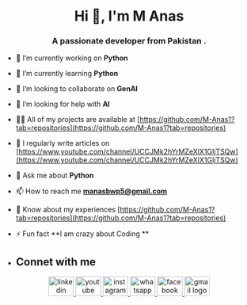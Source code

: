 
<h1 align="center">Hi 👋, I'm M Anas</h1>
<h3 align="center">A passionate developer from Pakistan .</h3>

- 🔭 I’m currently working on **Python**

- 🌱 I’m currently learning **Python**

- 👯 I’m looking to collaborate on **GenAI**

- 🤝 I’m looking for help with **AI**

- 👨‍💻 All of my projects are available at [https://github.com/M-Anas1?tab=repositories](https://github.com/M-Anas1?tab=repositories)

- 📝 I regularly write articles on [https://www.youtube.com/channel/UCCJMk2hYrMZeXlX1GIjTSQw](https://www.youtube.com/channel/UCCJMk2hYrMZeXlX1GIjTSQw)

- 💬 Ask me about **Python**

- 📫 How to reach me **manasbwp5@gmail.com**

- 📄 Know about my experiences [https://github.com/M-Anas1?tab=repositories](https://github.com/M-Anas1?tab=repositories)

- ⚡ Fun fact **I am crazy about Coding **
- <h2> Connet with <b>me</b> </b>

<div align="center">
  <a href="https://www.linkedin.com/in/muhammad-anas-047a7a320/" target="_blank">
    <img src="https://raw.githubusercontent.com/maurodesouza/profile-readme-generator/master/src/assets/icons/social/linkedin/default.svg" width="51" height="39" alt="linkedin logo"  />
  </a>
  <a href="https://www.youtube.com/@spygamer51" target="_blank">
    <img src="https://raw.githubusercontent.com/maurodesouza/profile-readme-generator/master/src/assets/icons/social/youtube/default.svg" width="51" height="39" alt="youtube logo"  />
  </a>
  <a href="https://www.instagram.com/manasg75/" target="_blank">
    <img src="https://raw.githubusercontent.com/maurodesouza/profile-readme-generator/master/src/assets/icons/social/instagram/default.svg" width="51" height="39" alt="instagram logo"  />
  </a>
  <a href="https://api.whatsapp.com/send?phone=923201867156" target="_blank">
    <img src="https://raw.githubusercontent.com/maurodesouza/profile-readme-generator/master/src/assets/icons/social/whatsapp/default.svg" width="51" height="39" alt="whatsapp logo"  />
  </a>
  <a href="https://www.facebook.com/profile.php?id=100086995852777" target="_blank">
    <img src="https://raw.githubusercontent.com/maurodesouza/profile-readme-generator/master/src/assets/icons/social/facebook/default.svg" width="51" height="39" alt="facebook logo"  />
  </a>
  <a href="manasbwp5@gmail.com" target="_blank">
    <img src="https://raw.githubusercontent.com/maurodesouza/profile-readme-generator/master/src/assets/icons/social/gmail/default.svg" width="51" height="39" alt="gmail logo"  />
  </a>
</div>
